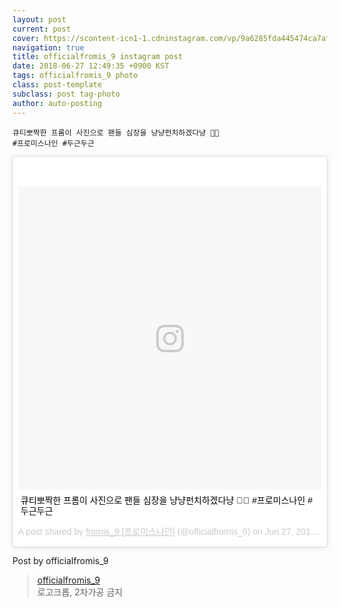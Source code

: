 ```yaml
---
layout: post
current: post
cover: https://scontent-icn1-1.cdninstagram.com/vp/9a6285fda445474ca7afd139b881f86f/5BE96E6B/t51.2885-15/s612x612/e35/35617665_1029277933899008_1373678202236436480_n.jpg
navigation: true
title: officialfromis_9 instagram post
date: 2018-06-27 12:49:35 +0900 KST
tags: officialfromis_9 photo
class: post-template
subclass: post tag-photo
author: auto-posting
---
```


```
큐티뽀짝한 프롬이 사진으로 팬들 심장을 냥냥펀치하겠다냥 🐾💕
#프로미스나인 #두근두근
```

<blockquote class="instagram-media" data-instgrm-captioned data-instgrm-permalink="https://www.instagram.com/p/Bkh1lQGFzd_/" data-instgrm-version="8" style=" background:#FFF; border:0; border-radius:3px; box-shadow:0 0 1px 0 rgba(0,0,0,0.5),0 1px 10px 0 rgba(0,0,0,0.15); margin: 1px; max-width:658px; padding:0; width:99.375%; width:-webkit-calc(100% - 2px); width:calc(100% - 2px);"><div style="padding:8px;"> <div style=" background:#F8F8F8; line-height:0; margin-top:40px; padding:50% 0; text-align:center; width:100%;"> <div style=" background:url(data:image/png;base64,iVBORw0KGgoAAAANSUhEUgAAACwAAAAsCAMAAAApWqozAAAABGdBTUEAALGPC/xhBQAAAAFzUkdCAK7OHOkAAAAMUExURczMzPf399fX1+bm5mzY9AMAAADiSURBVDjLvZXbEsMgCES5/P8/t9FuRVCRmU73JWlzosgSIIZURCjo/ad+EQJJB4Hv8BFt+IDpQoCx1wjOSBFhh2XssxEIYn3ulI/6MNReE07UIWJEv8UEOWDS88LY97kqyTliJKKtuYBbruAyVh5wOHiXmpi5we58Ek028czwyuQdLKPG1Bkb4NnM+VeAnfHqn1k4+GPT6uGQcvu2h2OVuIf/gWUFyy8OWEpdyZSa3aVCqpVoVvzZZ2VTnn2wU8qzVjDDetO90GSy9mVLqtgYSy231MxrY6I2gGqjrTY0L8fxCxfCBbhWrsYYAAAAAElFTkSuQmCC); display:block; height:44px; margin:0 auto -44px; position:relative; top:-22px; width:44px;"></div></div> <p style=" margin:8px 0 0 0; padding:0 4px;"> <a href="https://www.instagram.com/p/Bkh1lQGFzd_/" style=" color:#000; font-family:Arial,sans-serif; font-size:14px; font-style:normal; font-weight:normal; line-height:17px; text-decoration:none; word-wrap:break-word;" target="_blank">큐티뽀짝한 프롬이 사진으로 팬들 심장을 냥냥펀치하겠다냥 🐾💕 #프로미스나인 #두근두근</a></p> <p style=" color:#c9c8cd; font-family:Arial,sans-serif; font-size:14px; line-height:17px; margin-bottom:0; margin-top:8px; overflow:hidden; padding:8px 0 7px; text-align:center; text-overflow:ellipsis; white-space:nowrap;">A post shared by <a href="https://www.instagram.com/officialfromis_9/" style=" color:#c9c8cd; font-family:Arial,sans-serif; font-size:14px; font-style:normal; font-weight:normal; line-height:17px;" target="_blank"> fromis_9 [프로미스나인]</a> (@officialfromis_9) on <time style=" font-family:Arial,sans-serif; font-size:14px; line-height:17px;" datetime="2018-06-27T12:49:35+00:00">Jun 27, 2018 at 5:49am PDT</time></p></div></blockquote>
<script async defer src="//www.instagram.com/embed.js"></script>

Post by officialfromis_9

> [officialfromis_9](https://www.instagram.com/officialfromis_9)  
  로고크롭, 2차가공 금지